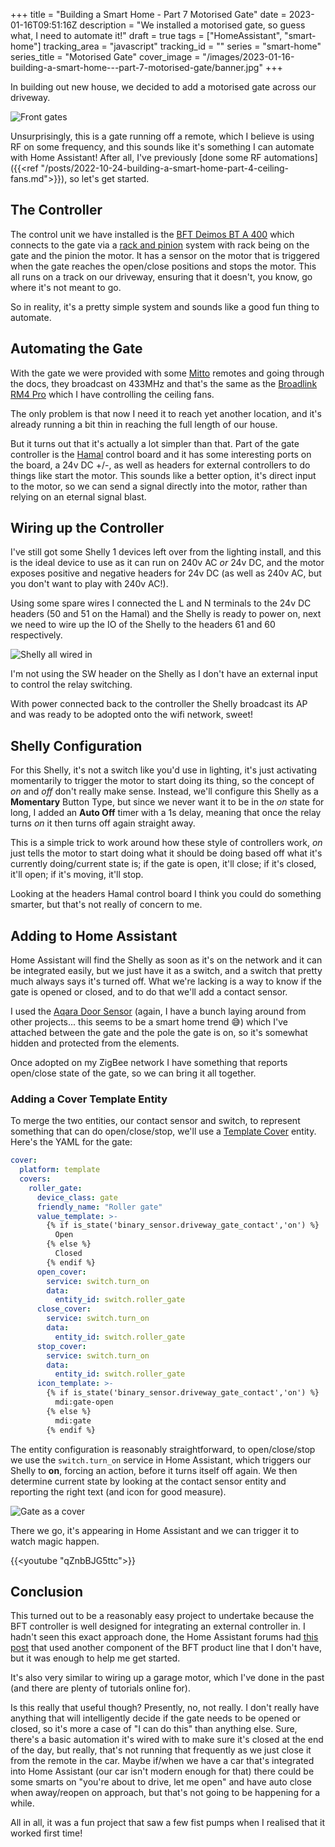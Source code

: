 +++
title = "Building a Smart Home - Part 7 Motorised Gate"
date = 2023-01-16T09:51:16Z
description = "We installed a motorised gate, so guess what, I need to automate it!"
draft = true
tags = ["HomeAssistant", "smart-home"]
tracking_area = "javascript"
tracking_id = ""
series = "smart-home"
series_title = "Motorised Gate"
cover_image = "/images/2023-01-16-building-a-smart-home---part-7-motorised-gate/banner.jpg"
+++

In building out new house, we decided to add a motorised gate across our driveway.

![Front gates](/images/2023-01-16-building-a-smart-home---part-7-motorised-gate/00.jpg)

Unsurprisingly, this is a gate running off a remote, which I believe is using RF on some frequency, and this sounds like it's something I can automate with Home Assistant! After all, I've previously [done some RF automations]({{<ref "/posts/2022-10-24-building-a-smart-home-part-4-ceiling-fans.md">}}), so let's get started.

## The Controller

The control unit we have installed is the [BFT Deimos BT A 400](https://www.bft-automation.com/en_AU/product/deimos-bt-a400/) which connects to the gate via a [rack and pinion](https://en.wikipedia.org/wiki/Rack_and_pinion) system with rack being on the gate and the pinion the motor. It has a sensor on the motor that is triggered when the gate reaches the open/close positions and stops the motor. This all runs on a track on our driveway, ensuring that it doesn't, you know, go where it's not meant to go.

So in reality, it's a pretty simple system and sounds like a good fun thing to automate.

## Automating the Gate

With the gate we were provided with some [Mitto](https://www.bft-automation.com/en_AU/family-detail/433-mhz-rolling-code-remotes-for-automatic-gates-garage-doors-and-other-automated-devices-mitto/) remotes and going through the docs, they broadcast on 433MHz and that's the same as the [Broadlink RM4 Pro](https://www.ozsmartthings.com.au/products/broadlink) which I have controlling the ceiling fans.

The only problem is that now I need it to reach yet another location, and it's already running a bit thin in reaching the full length of our house.

But it turns out that it's actually a lot simpler than that. Part of the gate controller is the [Hamal](https://www.bft-automation.com/en_AU/product/hamal/) control board and it has some interesting ports on the board, a 24v DC +/-, as well as headers for external controllers to do things like start the motor. This sounds like a better option, it's direct input to the motor, so we can send a signal directly into the motor, rather than relying on an eternal signal blast.

## Wiring up the Controller

I've still got some Shelly 1 devices left over from the lighting install, and this is the ideal device to use as it can run on 240v AC _or_ 24v DC, and the motor exposes positive and negative headers for 24v DC (as well as 240v AC, but you don't want to play with 240v AC!).

Using some spare wires I connected the L and N terminals to the 24v DC headers (50 and 51 on the Hamal) and the Shelly is ready to power on, next we need to wire up the IO of the Shelly to the headers 61 and 60 respectively.

![Shelly all wired in](/images/2023-01-16-building-a-smart-home---part-7-motorised-gate/01.jpg)

I'm not using the SW header on the Shelly as I don't have an external input to control the relay switching.

With power connected back to the controller the Shelly broadcast its AP and was ready to be adopted onto the wifi network, sweet!

## Shelly Configuration

For this Shelly, it's not a switch like you'd use in lighting, it's just activating momentarily to trigger the motor to start doing its thing, so the concept of _on_ and _off_ don't really make sense. Instead, we'll configure this Shelly as a **Momentary** Button Type, but since we never want it to be in the _on_ state for long, I added an **Auto Off** timer with a 1s delay, meaning that once the relay turns _on_ it then turns off again straight away.

This is a simple trick to work around how these style of controllers work, _on_ just tells the motor to start doing what it should be doing based off what it's currently doing/current state is; if the gate is open, it'll close; if it's closed, it'll open; if it's moving, it'll stop.

Looking at the headers Hamal control board I think you could do something smarter, but that's not really of concern to me.

## Adding to Home Assistant

Home Assistant will find the Shelly as soon as it's on the network and it can be integrated easily, but we just have it as a switch, and a switch that pretty much always says it's turned off. What we're lacking is a way to know if the gate is opened or closed, and to do that we'll add a contact sensor.

I used the [Aqara Door Sensor](https://www.aqara.com/en/support/door-and-window-sensor) (again, I have a bunch laying around from other projects... this seems to be a smart home trend 😅) which I've attached between the gate and the pole the gate is on, so it's somewhat hidden and protected from the elements.

Once adopted on my ZigBee network I have something that reports open/close state of the gate, so we can bring it all together.

### Adding a Cover Template Entity

To merge the two entities, our contact sensor and switch, to represent something that can do open/close/stop, we'll use a [Template Cover](https://www.home-assistant.io/integrations/cover.template/) entity. Here's the YAML for the gate:

```yaml
cover:
  platform: template
  covers:
    roller_gate:
      device_class: gate
      friendly_name: "Roller gate"
      value_template: >-
        {% if is_state('binary_sensor.driveway_gate_contact','on') %}
          Open
        {% else %}
          Closed
        {% endif %}
      open_cover:
        service: switch.turn_on
        data:
          entity_id: switch.roller_gate
      close_cover:
        service: switch.turn_on
        data:
          entity_id: switch.roller_gate
      stop_cover:
        service: switch.turn_on
        data:
          entity_id: switch.roller_gate
      icon_template: >-
        {% if is_state('binary_sensor.driveway_gate_contact','on') %}
          mdi:gate-open
        {% else %}
          mdi:gate
        {% endif %}
```

The entity configuration is reasonably straightforward, to open/close/stop we use the `switch.turn_on` service in Home Assistant, which triggers our Shelly to **on**, forcing an action, before it turns itself off again. We then determine current state by looking at the contact sensor entity and reporting the right text (and icon for good measure).

![Gate as a cover](/images/2023-01-16-building-a-smart-home---part-7-motorised-gate/02.png)

There we go, it's appearing in Home Assistant and we can trigger it to watch magic happen.

{{<youtube "qZnbBJG5ttc">}}

## Conclusion

This turned out to be a reasonably easy project to undertake because the BFT controller is well designed for integrating an external controller in. I hadn't seen this exact approach done, the Home Assistant forums had [this post](https://community.home-assistant.io/t/how-to-driveway-swing-gate-automation-shelly-bft-working-perfectly-with-states/332642) that used another component of the BFT product line that I don't have, but it was enough to help me get started.

It's also very similar to wiring up a garage motor, which I've done in the past (and there are plenty of tutorials online for).

Is this really that useful though? Presently, no, not really. I don't really have anything that will intelligently decide if the gate needs to be opened or closed, so it's more a case of "I can do this" than anything else. Sure, there's a basic automation it's wired with to make sure it's closed at the end of the day, but really, that's not running that frequently as we just close it from the remote in the car. Maybe if/when we have a car that's integrated into Home Assistant (our car isn't modern enough for that) there could be some smarts on "you're about to drive, let me open" and have auto close when away/reopen on approach, but that's not going to be happening for a while.

All in all, it was a fun project that saw a few fist pumps when I realised that it worked first time!
